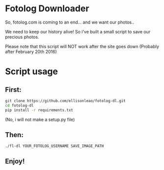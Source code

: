 Fotolog Downloader
==================


So, fotolog.com is coming to an end... and we want our photos..

We need to keep our history alive! So i've built a small script to save our precious photos.

Please note that this script will NOT work after the site goes down (Probably after February 20th 2016)

# Script usage

## First:

```bash
git clone https://github.com/ellisonleao/fotolog-dl.git
cd fotolog-dl
pip install -r requirements.txt
```

(No, i will not make a setup.py file)

## Then:

	./fl-dl YOUR_FOTOLOG_USERNAME SAVE_IMAGE_PATH

## Enjoy!
